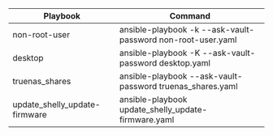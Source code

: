 | Playbook | Command |
|----------|----------|
| non-root-user    | ansible-playbook -k --ask-vault-password non-root-user.yaml   |
| desktop    | ansible-playbook -K --ask-vault-password desktop.yaml   |
| truenas_shares    | ansible-playbook --ask-vault-password truenas_shares.yaml   |
| update_shelly_update-firmware    | ansible-playbook update_shelly_update-firmware.yaml   |
